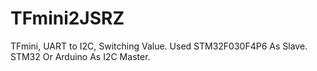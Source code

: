 # TFmini2JSRZ
TFmini, UART to I2C, Switching Value. Used STM32F030F4P6 As Slave. STM32 Or Arduino As I2C Master. 
